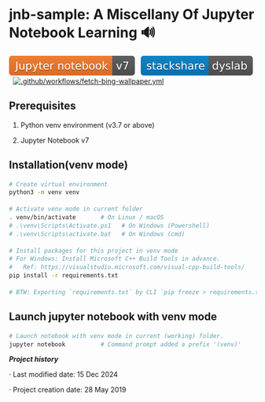 # jnb-sample: A Miscellany Of Jupyter Notebook Learning 🔊

[![Jupyter notebook v7](./assets/jupyter-notebook-v7.svg)](https://jupyter.org/) &nbsp;&nbsp;[![My Stackshare](./assets/stackshare-dyslab.svg)](https://stackshare.io/dyslab) &nbsp;&nbsp;[![.github/workflows/fetch-bing-wallpaper.yml](https://github.com/dyslab/jnb-sample/actions/workflows/fetch-bing-wallpaper.yml/badge.svg)](https://github.com/dyslab/jnb-sample/actions/workflows/fetch-bing-wallpaper.yml)

## Prerequisites

1. Python venv environment (v3.7 or above)

2. Jupyter Notebook v7

## Installation(venv mode)

```bash
# Create virtual environment
python3 -m venv venv

# Activate venv mode in current folder
. venv/bin/activate       # On Linux / macOS
# .\venv\Scripts\Activate.ps1   # On Windows (Powershell)
# .\venv\Scripts\activate.bat   # On Windows (cmd)

# Install packages for this project in venv mode
# For Windows: Install Microsoft C++ Build Tools in advance.
#   Ref: https://visualstudio.microsoft.com/visual-cpp-build-tools/
pip install -r requirements.txt

# BTW: Exporting `requirements.txt` by CLI `pip freeze > requirements.txt`
```

## Launch jupyter notebook with venv mode

```bash
# Launch notebook with venv mode in current (working) folder.
jupyter notebook          # Command prompt added a prefix '(venv)'
```

***Project history***

· Last modified date: 15 Dec 2024

· Project creation date: 28 May 2019

